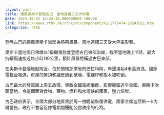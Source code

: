 ```yaml
---
layout: post
title: 颶風奧斯卡登陸古巴　當地連續三天大停電
date: 2024-10-21 14:24:10.000000000 +08:00
link: https://news.rthk.hk/rthk/ch/component/k2/1775474-20241021.htm
categories: rthk
---
```


登陸古巴的颶風奧斯卡減弱為熱帶風暴，當地連續三天受大停電影響。

奧斯卡當地周日傍晚以1級颶風強度登陸古巴東部沿岸，截至當地晚上11時，最大持續風速接近每小時110公里，預計風暴將橫過古巴東部。

在奧斯卡登陸地點附近、位於關塔那摩省的巴拉科阿，岸邊湧起4米高海浪。國家電視台報道，房屋的屋頂和牆壁遭到破壞，電線桿和樹木被吹倒。

 古巴最大的發電廠上周五故障，導致全國電網癱瘓，影響範圍近乎全國。奧斯卡吹襲當地，令這個面對食物、藥物、燃料和水短缺的國家，壓力倍增。

古巴政府表示，全國大部分地區將於周一傍晚前恢復供電，國家主席迪亞斯─卡內爾警告，政府不會容忍停電期間擾亂公眾秩序的行為。

